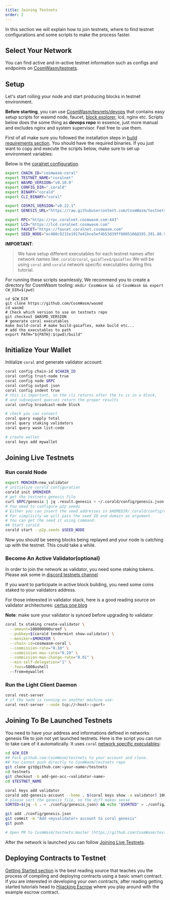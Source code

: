 ```yaml
---
title: Joining Testnets
order: 2
---
```


In this section we will explain how to join testnets, where to find testnet configurations and some scripts to make the process faster.

## Select Your Network

You can find active and in-active testnet information such as configs and endpoints on [CosmWasm/testnets](https://github.com/CosmWasm/testnets).

## Setup

Let's start rolling your node and start producing blocks in testnet environment.

**Before starting**, you can use [CosmWasm/tesnets/devops](https://github.com/CosmWasm/testnets/tree/master/devops) that contains easy setup scripts for wasmd
node, faucet, [block explorer](https://github.com/CosmWasm/big-dipper), lcd, nginx etc. Scripts
below does the some thing as **devops repo** in essence, just more manual and excludes nginx and system supervisor. Feel free
to use them.

First of all make sure you followed the installation steps in [build requirements section](./build-requirements.md). You should have the required binaries. If you just want to copy and execute the scripts below, make sure to set up environment variables:

Below is the [coralnet configuration](https://github.com/CosmWasm/testnets/tree/master/coralnet).

```sh
export CHAIN_ID="cosmwasm-coral"
export TESTNET_NAME="coralnet"
export WASMD_VERSION="v0.10.0"
export CONFIG_DIR=".corald"
export BINARY="corald"
export CLI_BINARY="coral"

export COSMJS_VERSION="v0.22.1"
export GENESIS_URL="https://raw.githubusercontent.com/CosmWasm/testnets/master/coralnet/config/genesis.json"

export RPC="https://rpc.coralnet.cosmwasm.com:443"
export LCD="https://lcd.coralnet.cosmwasm.com"
export FAUCET="https://faucet.coralnet.cosmwasm.com"
export SEED_NODE="ec488c9215e1917e41bce5ef4b53d39ff6805166@195.201.88.9:26656"
```

**IMPORTANT**:
>We have setup different executables for each testnet names after network names like: `corald/coral`, `gaiaflexd/gaiaflex`
We will be using `coral` and `corald` network specific executables during this tutorial.

For running these scripts seamlessly, We recommend you to create a directory for CosmWasm tooling:
`mkdir CosmWasm && cd CosmWasm && export CW_DIR=$(pwd)`

```shell script
cd $CW_DIR
git clone https://github.com/CosmWasm/wasmd
cd wasmd
# Check which version to use on testnets repo
git checkout $WASMD_VERSION
# generate coral executables
make build-coral # make build-gaiaflex, make build etc...
# add the executables to path
export PATH="${PATH}:$(pwd)/build"
```

## Initialize Your Wallet

Initialize `coral` and generate validator account:

```sh
coral config chain-id $CHAIN_ID
coral config trust-node true
coral config node $RPC
coral config output json
coral config indent true
# this is important, so the cli returns after the tx is in a block,
# and subsequent queries return the proper results
coral config broadcast-mode block

# check you can connect
coral query supply total
coral query staking validators
coral query wasm list-code

# create wallet
coral keys add mywallet
```

## Joining Live Testnets

### Run corald Node

```sh
export MONIKER=new_validator
# initialize corald configuration
corald init $MONIKER
# get the testnets genesis file
curl $RPC/genesis | jq .result.genesis > ~/.corald/config/genesis.json
# You need to configure p2p seeds
# Either you can insert the seed addresses in $HOMEDIR/.corald/config/config.toml to "seeds"
# For simplicity we will pass the seed ID and domain as argument
# You can get the seed it using command:
## Start corald
corald start --p2p.seeds $SEED_NODE
```

Now you should be seeing blocks being replayed and your node is catching up with the testnet. This could take a while.

### Become An Active Validator(optional)

In order to join the network as validator, you need some staking tokens.
Please ask some in [discord testnets channel](https://docs.cosmwasm.com/chat)

If you want to participate in active block building, you need some coins staked to your validators address.

For those interested in validator stack, here is a good reading source on validator architectures: [certus one blog](https://kb.certus.one/)

**Note**: make sure your validator is synced before upgrading to validator

```sh
coral tx staking create-validator \
  --amount=100000000ureef \
  --pubkey=$(corald tendermint show-validator) \
  --moniker=$MONIKER \
  --chain-id=cosmwasm-coral \
  --commission-rate="0.10" \
  --commission-max-rate="0.20" \
  --commission-max-change-rate="0.01" \
  --min-self-delegation="1" \
  --fees=5000ushell
  --from=mywallet
```

### Run the Light Client Daemon

```sh
coral rest-server
# if the node is running on another machine use:
coral rest-server --node tcp://<host>:<port>
```

## Joining To Be Launched Testnets

You need to have your address and informations defined in networks genesis file to join not yet launched testnets.
Here is the script you can run to take care of it automatically. It uses `coral` [network specific executables](https://github.com/CosmWasm/testnets/tree/master/coralnet):

```sh
cd $CW_DIR
## Fork github.com:CosmWasm/testnets to your account and clone.
## You cannot push directly to CosmWasm/testnets repo
git clone git@github.com:<your-name>/testnets
cd testnets
git checkout -b add-gen-acc-<validator-name>
cd $TESTNET_NAME

coral keys add validator
corald add-genesis-account --home . $(coral keys show -a validator) 100000000ushell,100000000ureef
# please sort the genesis file, so the diff makes sense
SORTED=$(jq -S . < ./config/genesis.json) && echo "$SORTED" > ./config/genesis.json

git add ./config/genesis.json
git commit -m "Add <myvalidator> account to coral genesis"
git push

# Open PR to CosmWasm/testnets:master (https://github.com/CosmWasm/testnets)
```

After the network is launched you can follow [Joining Live Testnets](#joining-live-testnets).

## Deploying Contracts to Testnet

[Getting Started section](../getting-started/intro.md) is the best reading source that teaches you the process of compiling and deploying contracts using a basic smart contract. If you are interested in developing your own contracts, after reading getting started tutorials head to [Hijacking Escrow](../learn/hijack-escrow/intro.md) where you play around with the example escrow contract.
